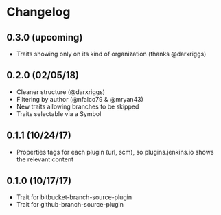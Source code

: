 # Changelog

## 0.3.0 (upcoming)

 * Traits showing only on its kind of organization (thanks @darxriggs)

## 0.2.0 (02/05/18)

 * Cleaner structure (@darxriggs)
 * Filtering by author (@nfalco79 & @mryan43)
 * New traits allowing branches to be skipped
 * Traits selectable via a Symbol

## 0.1.1 (10/24/17)

* Properties tags for each plugin (url, scm), so plugins.jenkins.io shows the relevant content

## 0.1.0 (10/17/17)

* Trait for bitbucket-branch-source-plugin
* Trait for github-branch-source-plugin